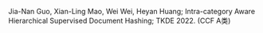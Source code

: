 Jia-Nan Guo, Xian-Ling Mao, Wei Wei, Heyan Huang; Intra-category Aware Hierarchical Supervised Document Hashing; TKDE 2022. (CCF A类)
